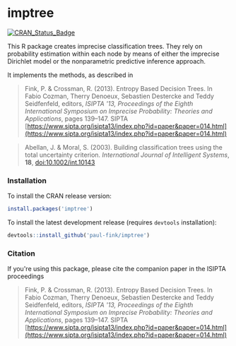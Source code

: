 imptree
=======

[![CRAN_Status_Badge](https://img.shields.io/cran/v/imptree.svg)](https://CRAN.R-project.org/package=imptree)


This R package creates imprecise classification trees. They rely on probability estimation within each node by means of either the imprecise Dirichlet model or the nonparametric predictive inference approach. 

It implements the methods, as described in 
> Fink, P. & Crossman, R. (2013). Entropy Based Decision Trees. In Fabio Cozman, Therry Denoeux, Sebastien Destercke and Teddy Seidfenfeld, editors, *ISIPTA '13, Proceedings of the Eighth International Symposium on Imprecise Probability: Theories and Applications*, pages 139–147. SIPTA [https://www.sipta.org/isipta13/index.php?id=paper&paper=014.html](https://www.sipta.org/isipta13/index.php?id=paper&paper=014.html)

> Abellan, J. & Moral, S. (2003). Building classification trees using the total uncertainty criterion.  *International Journal of Intelligent Systems*, **18**, [doi:10.1002/int.10143](https://dx.doi.org/10.1002/int.10143)

### Installation

To install the CRAN release version: 
```R
install.packages('imptree')
```

To install the latest development release (requires `devtools` installation):
```R
devtools::install_github('paul-fink/imptree')
```


### Citation

If you're using this package, please cite the companion paper in the ISIPTA proceedings

> Fink, P. & Crossman, R. (2013). Entropy Based Decision Trees. In Fabio Cozman, Therry Denoeux, Sebastien Destercke and Teddy Seidfenfeld, editors, *ISIPTA '13, Proceedings of the Eighth International Symposium on Imprecise Probability: Theories and Applications*, pages 139–147. SIPTA [https://www.sipta.org/isipta13/index.php?id=paper&paper=014.html](https://www.sipta.org/isipta13/index.php?id=paper&paper=014.html)


